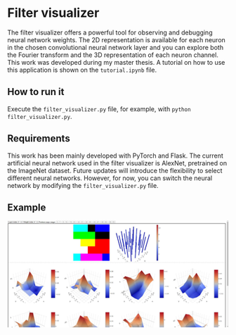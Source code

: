 # Filter visualizer

The filter visualizer offers a powerful tool for observing and debugging neural network weights. The 2D representation is available for each neuron in the chosen convolutional neural network layer and you can explore both the Fourier transform and the 3D representation of each neuron channel. This work was developed during my master thesis. A tutorial on how to use this application is shown on the `tutorial.ipynb` file. 

## How to run it
Execute the `filter_visualizer.py` file, for example, with `python filter_visualizer.py`.

## Requirements
This work has been mainly developed with PyTorch and Flask. The current artificial neural network used in the filter visualizer is AlexNet, pretrained on the ImageNet dataset. Future updates will introduce the flexibility to select different neural networks. However, for now, you can switch the neural network by modifying the `filter_visualizer.py` file.

## Example
![Example of the filter visualizer application](./filter_visualizer.jpg)
